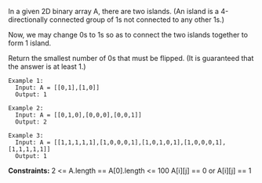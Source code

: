 In a given 2D binary array A, there are two islands.  (An island is a 4-directionally connected group of 1s not connected to any other 1s.)

Now, we may change 0s to 1s so as to connect the two islands together to form 1 island.

Return the smallest number of 0s that must be flipped.  (It is guaranteed that the answer is at least 1.)

 
```
Example 1:
  Input: A = [[0,1],[1,0]]
  Output: 1

Example 2:
  Input: A = [[0,1,0],[0,0,0],[0,0,1]]
  Output: 2

Example 3:
  Input: A = [[1,1,1,1,1],[1,0,0,0,1],[1,0,1,0,1],[1,0,0,0,1],[1,1,1,1,1]]
  Output: 1
``` 

**Constraints:**
  2 <= A.length == A[0].length <= 100
  A[i][j] == 0 or A[i][j] == 1